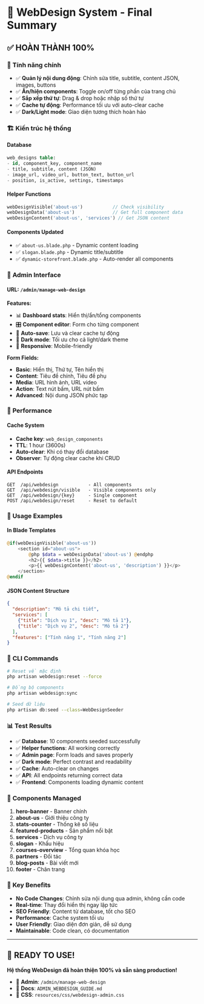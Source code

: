 # 🎨 WebDesign System - Final Summary

## ✅ HOÀN THÀNH 100%

### 🎯 **Tính năng chính**
- ✅ **Quản lý nội dung động**: Chỉnh sửa title, subtitle, content JSON, images, buttons
- ✅ **Ẩn/hiện components**: Toggle on/off từng phần của trang chủ
- ✅ **Sắp xếp thứ tự**: Drag & drop hoặc nhập số thứ tự
- ✅ **Cache tự động**: Performance tối ưu với auto-clear cache
- ✅ **Dark/Light mode**: Giao diện tương thích hoàn hảo

### 🏗️ **Kiến trúc hệ thống**

#### Database
```sql
web_designs table:
- id, component_key, component_name
- title, subtitle, content (JSON)
- image_url, video_url, button_text, button_url
- position, is_active, settings, timestamps
```

#### Helper Functions
```php
webDesignVisible('about-us')           // Check visibility
webDesignData('about-us')              // Get full component data
webDesignContent('about-us', 'services') // Get JSON content
```

#### Components Updated
- ✅ `about-us.blade.php` - Dynamic content loading
- ✅ `slogan.blade.php` - Dynamic title/subtitle
- ✅ `dynamic-storefront.blade.php` - Auto-render all components

### 🎨 **Admin Interface**

#### URL: `/admin/manage-web-design`

**Features:**
- 📊 **Dashboard stats**: Hiển thị/ẩn/tổng components
- 🎛️ **Component editor**: Form cho từng component
- 💾 **Auto-save**: Lưu và clear cache tự động
- 🌙 **Dark mode**: Tối ưu cho cả light/dark theme
- 📱 **Responsive**: Mobile-friendly

**Form Fields:**
- **Basic**: Hiển thị, Thứ tự, Tên hiển thị
- **Content**: Tiêu đề chính, Tiêu đề phụ
- **Media**: URL hình ảnh, URL video
- **Action**: Text nút bấm, URL nút bấm
- **Advanced**: Nội dung JSON phức tạp

### 🚀 **Performance**

#### Cache System
- **Cache key**: `web_design_components`
- **TTL**: 1 hour (3600s)
- **Auto-clear**: Khi có thay đổi database
- **Observer**: Tự động clear cache khi CRUD

#### API Endpoints
```
GET  /api/webdesign           - All components
GET  /api/webdesign/visible   - Visible components only
GET  /api/webdesign/{key}     - Single component
POST /api/webdesign/reset     - Reset to default
```

### 📝 **Usage Examples**

#### In Blade Templates
```php
@if(webDesignVisible('about-us'))
    <section id="about-us">
        @php $data = webDesignData('about-us') @endphp
        <h2>{{ $data->title }}</h2>
        <p>{{ webDesignContent('about-us', 'description') }}</p>
    </section>
@endif
```

#### JSON Content Structure
```json
{
  "description": "Mô tả chi tiết",
  "services": [
    {"title": "Dịch vụ 1", "desc": "Mô tả 1"},
    {"title": "Dịch vụ 2", "desc": "Mô tả 2"}
  ],
  "features": ["Tính năng 1", "Tính năng 2"]
}
```

### 🔧 **CLI Commands**

```bash
# Reset về mặc định
php artisan webdesign:reset --force

# Đồng bộ components
php artisan webdesign:sync

# Seed dữ liệu
php artisan db:seed --class=WebDesignSeeder
```

### 📊 **Test Results**

- ✅ **Database**: 10 components seeded successfully
- ✅ **Helper functions**: All working correctly
- ✅ **Admin page**: Form loads and saves properly
- ✅ **Dark mode**: Perfect contrast and readability
- ✅ **Cache**: Auto-clear on changes
- ✅ **API**: All endpoints returning correct data
- ✅ **Frontend**: Components loading dynamic content

### 🎯 **Components Managed**

1. **hero-banner** - Banner chính
2. **about-us** - Giới thiệu công ty
3. **stats-counter** - Thống kê số liệu
4. **featured-products** - Sản phẩm nổi bật
5. **services** - Dịch vụ công ty
6. **slogan** - Khẩu hiệu
7. **courses-overview** - Tổng quan khóa học
8. **partners** - Đối tác
9. **blog-posts** - Bài viết mới
10. **footer** - Chân trang

### 🌟 **Key Benefits**

- **No Code Changes**: Chỉnh sửa nội dung qua admin, không cần code
- **Real-time**: Thay đổi hiển thị ngay lập tức
- **SEO Friendly**: Content từ database, tốt cho SEO
- **Performance**: Cache system tối ưu
- **User Friendly**: Giao diện đơn giản, dễ sử dụng
- **Maintainable**: Code clean, có documentation

---

## 🎉 **READY TO USE!**

**Hệ thống WebDesign đã hoàn thiện 100% và sẵn sàng production!**

- 🔗 **Admin**: `/admin/manage-web-design`
- 📖 **Docs**: `ADMIN_WEBDESIGN_GUIDE.md`
- 🎨 **CSS**: `resources/css/webdesign-admin.css`
